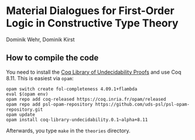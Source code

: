# Material Dialogues for First-Order Logic in Constructive Type Theory

Dominik Wehr, Dominik Kirst

## How to compile the code

You need to install the [Coq Library of Undecidability Proofs](https://github.com/uds-psl/coq-library-undecidability/) and use Coq 8.11. This is easiest via `opam`:

``` shell
opam switch create fol-completeness 4.09.1+flambda
eval $(opam env)
opam repo add coq-released https://coq.inria.fr/opam/released
opam repo add psl-opam-repository https://github.com/uds-psl/psl-opam-repository.git
opam update
opam install coq-library-undecidability.0.1~alpha+8.11
```
Afterwards, you type `make` in the `theories` directory.
